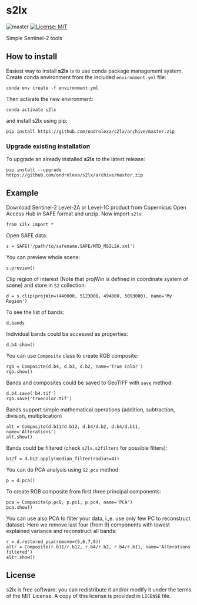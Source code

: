 # s2lx

![master](https://github.com/ondrolexa/s2lx/actions/workflows/master.yml/badge.svg)
[![License: MIT](https://img.shields.io/badge/License-MIT-yellow.svg)](https://github.com/ondrolexa/s2lx/blob/master/LICENSE)

Simple Sentinel-2 tools

## How to install

Easiest way to install **s2lx** is to use conda package management system. Create conda environment from the included `environment.yml` file:

    conda env create -f environment.yml

Then activate the new environment:

    conda activate s2lx

and install s2lx using pip:

    pip install https://github.com/ondrolexa/s2lx/archive/master.zip

### Upgrade existing installation

To upgrade an already installed **s2lx** to the latest release:

    pip install --upgrade https://github.com/ondrolexa/s2lx/archive/master.zip

## Example

Download Sentinel-2 Level-2A or Level-1C product from Copernicus Open Access Hub in SAFE format and unzip. Now import `s2lx`:

    from s2lx import *

Open SAFE data:

    s = SAFE('/path/to/safename.SAFE/MTD_MSIL2A.xml')

You can preview whole scene:

    s.preview()

Clip region of interest (Note that projWin is defined in coordinate system of scene) and store in `S2` collection:

    d = s.clip(projWin=(440000, 5123000, 494000, 5093000), name='My Region')

To see the list of bands:

    d.bands

Individual bands could ba accessed as properties:

    d.b4.show()

You can use `Composite` class to create RGB composite:

    rgb = Composite(d.b4, d.b3, d.b2, name='True Color')
    rgb.show()

Bands and composites could be saved to GeoTIFF with `save` method:

    d.b4.save('b4.tif')
    rgb.save('truecolor.tif')

Bands support simple mathematical operations (addition, subtraction, division, multiplication)

    alt = Composite(d.b11/d.b12, d.b4/d.b2, d.b4/d.b11, name='Alterations')
    alt.show()

Bands could be filtered (check `s2lx.s2filters` for possible filters):

    b12f = d.b12.apply(median_filter(radius=4))

You can do PCA analysis using `S2.pca` method:

    p = d.pca()

To create RGB composite from first three principal components:

    pca = Composite(p.pc0, p.pc1, p.pc4, name='PCA')
    pca.show()

You can use also PCA to filter your data, i.,e. use only few PC to reconstruct dataset. Here we remove last four (from 9) components with lowest explained variance and reconstruct all bands:

    r = d.restored_pca(remove=(5,6,7,8))
    altr = Composite(r.b11/r.b12, r.b4/r.b2, r.b4/r.b11, name='Alterations filtered')
    altr.show()

## License

s2lx is free software: you can redistribute it and/or modify it under the terms of the MIT License. A copy of this license is provided in ``LICENSE`` file.
